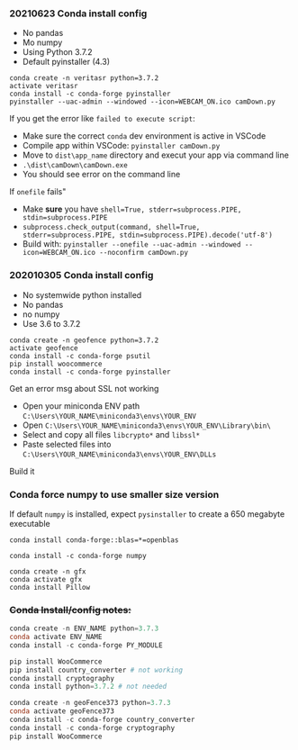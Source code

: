 ### 20210623 Conda install config


- No pandas 
- Mo numpy
- Using Python 3.7.2
- Default pyinstaller (4.3)
```
conda create -n veritasr python=3.7.2
activate veritasr
conda install -c conda-forge pyinstaller
pyinstaller --uac-admin --windowed --icon=WEBCAM_ON.ico camDown.py
```

If you get the error like ```failed to execute script```:
- Make sure the correct ```conda``` dev environment is active in VSCode
- Compile app within VSCode: ```pyinstaller camDown.py```
- Move to ```dist\app_name``` directory and execut your app via command line 
- ```.\dist\camDown\camDown.exe```
- You should see error on the command line

If ```onefile``` fails"
- Make **sure** you have ```shell=True, stderr=subprocess.PIPE, stdin=subprocess.PIPE```
- ```subprocess.check_output(command, shell=True, stderr=subprocess.PIPE, stdin=subprocess.PIPE).decode('utf-8')```
- Build with: ```pyinstaller --onefile --uac-admin --windowed --icon=WEBCAM_ON.ico --noconfirm camDown.py```

### 202010305 Conda install config


- No systemwide python installed
- No pandas 
- no numpy
- Use 3.6 to 3.7.2
```
conda create -n geofence python=3.7.2
activate geofence
conda install -c conda-forge psutil
pip install woocommerce
conda install -c conda-forge pyinstaller
```
Get an error msg about SSL not working

- Open your miniconda ENV path ```C:\Users\YOUR_NAME\miniconda3\envs\YOUR_ENV``` 
- Open ```C:\Users\YOUR_NAME\miniconda3\envs\YOUR_ENV\Library\bin\```
- Select and copy all files ```libcrypto*``` and ```libssl*```
- Paste selected files into  ```C:\Users\YOUR_NAME\miniconda3\envs\YOUR_ENV\DLLs```


Build it


### Conda force numpy to use smaller size version

If default ```numpy``` is installed, expect ```pysinstaller``` to create a 650 megabyte executable
```
conda install conda-forge::blas=*=openblas

conda install -c conda-forge numpy
```

```
conda create -n gfx
conda activate gfx
conda install Pillow
```

### ~~Conda Install/config notes:~~

```powershell
conda create -n ENV_NAME python=3.7.3
conda activate ENV_NAME
conda install -c conda-forge PY_MODULE
```

```powershell    
pip install WooCommerce
pip install country_converter # not working
conda install cryptography
conda install python=3.7.2 # not needed
```
    
```powershell
conda create -n geoFence373 python=3.7.3
conda activate geoFence373
conda install -c conda-forge country_converter
conda install -c conda-forge cryptography
pip install WooCommerce
```

